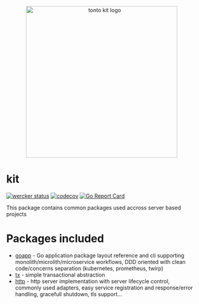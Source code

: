 <p align="center">
<img src="docs/img/logo.png" alt="tonto kit logo" title="tonto kit logo" width="400" />
</p>

# kit
[![wercker status](https://app.wercker.com/status/684f3efd53b66300c2470d2f0a6c2bd4/s/master "wercker status")](https://app.wercker.com/project/byKey/684f3efd53b66300c2470d2f0a6c2bd4)
[![codecov](https://codecov.io/gh/tonto/kit/branch/master/graph/badge.svg)](https://codecov.io/gh/tonto/kit)
[![Go Report Card](https://goreportcard.com/badge/github.com/tonto/kit)](https://goreportcard.com/report/github.com/tonto/kit)

This package contains common packages used accross server based projects

# Packages included
* [goapp](goapp/) - Go application package layout reference and cli supporting monolith/microlith/microservice workflows, DDD oriented with clean code/concerns separation (kubernetes, prometheus, twirp)
* [tx](tx/) - simple transactional abstraction
* [http](http/) - http server implementation with server lifecycle control, commonly used 
adapters, easy service registration and response/error handling, gracefull shutdown, tls support...
